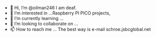 - 👋 Hi, I’m @oilman246 I am deaf.
- 👀 I’m interested in ...Raspberry PI PICO projects,
- 🌱 I’m currently learning ...
- 💞️ I’m looking to collaborate on ...
- 📫 How to reach me ... The best way is e-mail  schroe.jsbcglobal.net

<!---
oilman246/oilman246 is a ✨ special ✨ repository because its `README.md` (this file) appears on your GitHub profile.
You can click the Preview link to take a look at your changes.
--->
